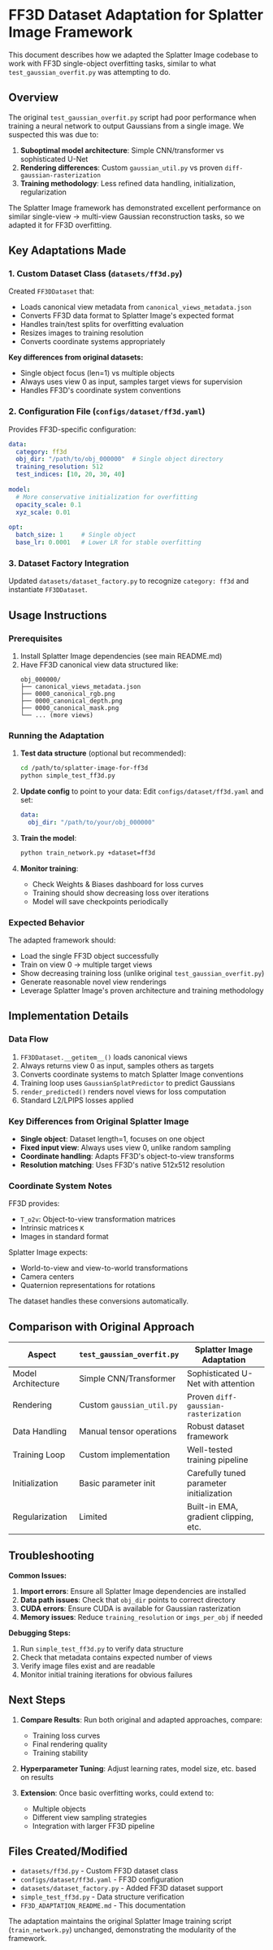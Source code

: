# FF3D Dataset Adaptation for Splatter Image Framework

This document describes how we adapted the Splatter Image codebase to work with FF3D single-object overfitting tasks, similar to what `test_gaussian_overfit.py` was attempting to do.

## Overview

The original `test_gaussian_overfit.py` script had poor performance when training a neural network to output Gaussians from a single image. We suspected this was due to:

1. **Suboptimal model architecture**: Simple CNN/transformer vs sophisticated U-Net
2. **Rendering differences**: Custom `gaussian_util.py` vs proven `diff-gaussian-rasterization`
3. **Training methodology**: Less refined data handling, initialization, regularization

The Splatter Image framework has demonstrated excellent performance on similar single-view → multi-view Gaussian reconstruction tasks, so we adapted it for FF3D overfitting.

## Key Adaptations Made

### 1. Custom Dataset Class (`datasets/ff3d.py`)

Created `FF3DDataset` that:
- Loads canonical view metadata from `canonical_views_metadata.json`
- Converts FF3D data format to Splatter Image's expected format
- Handles train/test splits for overfitting evaluation
- Resizes images to training resolution
- Converts coordinate systems appropriately

**Key differences from original datasets:**
- Single object focus (len=1) vs multiple objects
- Always uses view 0 as input, samples target views for supervision
- Handles FF3D's coordinate system conventions

### 2. Configuration File (`configs/dataset/ff3d.yaml`)

Provides FF3D-specific configuration:
```yaml
data:
  category: ff3d
  obj_dir: "/path/to/obj_000000"  # Single object directory
  training_resolution: 512
  test_indices: [10, 20, 30, 40]
  
model:
  # More conservative initialization for overfitting
  opacity_scale: 0.1
  xyz_scale: 0.01
  
opt:
  batch_size: 1     # Single object
  base_lr: 0.0001   # Lower LR for stable overfitting
```

### 3. Dataset Factory Integration

Updated `datasets/dataset_factory.py` to recognize `category: ff3d` and instantiate `FF3DDataset`.

## Usage Instructions

### Prerequisites

1. Install Splatter Image dependencies (see main README.md)
2. Have FF3D canonical view data structured like:
   ```
   obj_000000/
   ├── canonical_views_metadata.json
   ├── 0000_canonical_rgb.png
   ├── 0000_canonical_depth.png  
   ├── 0000_canonical_mask.png
   └── ... (more views)
   ```

### Running the Adaptation

1. **Test data structure** (optional but recommended):
   ```bash
   cd /path/to/splatter-image-for-ff3d
   python simple_test_ff3d.py
   ```

2. **Update config** to point to your data:
   Edit `configs/dataset/ff3d.yaml` and set:
   ```yaml
   data:
     obj_dir: "/path/to/your/obj_000000"
   ```

3. **Train the model**:
   ```bash
   python train_network.py +dataset=ff3d
   ```

4. **Monitor training**:
   - Check Weights & Biases dashboard for loss curves
   - Training should show decreasing loss over iterations
   - Model will save checkpoints periodically

### Expected Behavior

The adapted framework should:
- Load the single FF3D object successfully
- Train on view 0 → multiple target views  
- Show decreasing training loss (unlike original `test_gaussian_overfit.py`)
- Generate reasonable novel view renderings
- Leverage Splatter Image's proven architecture and training methodology

## Implementation Details

### Data Flow

1. `FF3DDataset.__getitem__()` loads canonical views
2. Always returns view 0 as input, samples others as targets
3. Converts coordinate systems to match Splatter Image conventions
4. Training loop uses `GaussianSplatPredictor` to predict Gaussians
5. `render_predicted()` renders novel views for loss computation
6. Standard L2/LPIPS losses applied

### Key Differences from Original Splatter Image

- **Single object**: Dataset length=1, focuses on one object
- **Fixed input view**: Always uses view 0, unlike random sampling
- **Coordinate handling**: Adapts FF3D's object-to-view transforms
- **Resolution matching**: Uses FF3D's native 512x512 resolution

### Coordinate System Notes

FF3D provides:
- `T_o2v`: Object-to-view transformation matrices
- Intrinsic matrices `K`
- Images in standard format

Splatter Image expects:
- World-to-view and view-to-world transformations
- Camera centers
- Quaternion representations for rotations

The dataset handles these conversions automatically.

## Comparison with Original Approach

| Aspect | `test_gaussian_overfit.py` | Splatter Image Adaptation |
|--------|----------------------------|---------------------------|
| Model Architecture | Simple CNN/Transformer | Sophisticated U-Net with attention |
| Rendering | Custom `gaussian_util.py` | Proven `diff-gaussian-rasterization` |  
| Data Handling | Manual tensor operations | Robust dataset framework |
| Training Loop | Custom implementation | Well-tested training pipeline |
| Initialization | Basic parameter init | Carefully tuned parameter initialization |
| Regularization | Limited | Built-in EMA, gradient clipping, etc. |

## Troubleshooting

**Common Issues:**

1. **Import errors**: Ensure all Splatter Image dependencies are installed
2. **Data path issues**: Check that `obj_dir` points to correct directory
3. **CUDA errors**: Ensure CUDA is available for Gaussian rasterization
4. **Memory issues**: Reduce `training_resolution` or `imgs_per_obj` if needed

**Debugging Steps:**

1. Run `simple_test_ff3d.py` to verify data structure
2. Check that metadata contains expected number of views
3. Verify image files exist and are readable
4. Monitor initial training iterations for obvious failures

## Next Steps

1. **Compare Results**: Run both original and adapted approaches, compare:
   - Training loss curves
   - Final rendering quality
   - Training stability

2. **Hyperparameter Tuning**: Adjust learning rates, model size, etc. based on results

3. **Extension**: Once basic overfitting works, could extend to:
   - Multiple objects
   - Different view sampling strategies
   - Integration with larger FF3D pipeline

## Files Created/Modified

- `datasets/ff3d.py` - Custom FF3D dataset class  
- `configs/dataset/ff3d.yaml` - FF3D configuration
- `datasets/dataset_factory.py` - Added FF3D dataset support
- `simple_test_ff3d.py` - Data structure verification
- `FF3D_ADAPTATION_README.md` - This documentation

The adaptation maintains the original Splatter Image training script (`train_network.py`) unchanged, demonstrating the modularity of the framework.
